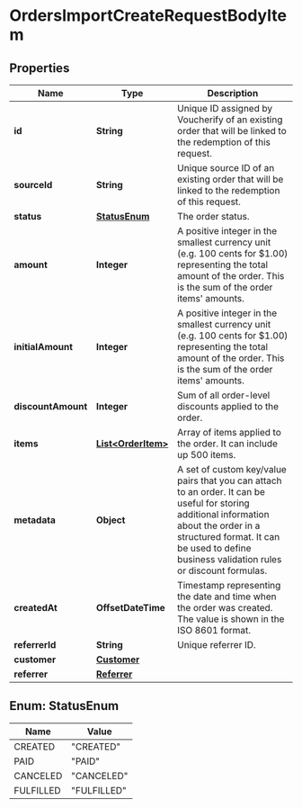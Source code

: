 

# OrdersImportCreateRequestBodyItem


## Properties

| Name | Type | Description |
|------------ | ------------- | ------------- |
|**id** | **String** | Unique ID assigned by Voucherify of an existing order that will be linked to the redemption of this request. |
|**sourceId** | **String** | Unique source ID of an existing order that will be linked to the redemption of this request. |
|**status** | [**StatusEnum**](#StatusEnum) | The order status. |
|**amount** | **Integer** | A positive integer in the smallest currency unit (e.g. 100 cents for $1.00) representing the total amount of the order. This is the sum of the order items&#39; amounts. |
|**initialAmount** | **Integer** | A positive integer in the smallest currency unit (e.g. 100 cents for $1.00) representing the total amount of the order. This is the sum of the order items&#39; amounts. |
|**discountAmount** | **Integer** | Sum of all order-level discounts applied to the order. |
|**items** | [**List&lt;OrderItem&gt;**](OrderItem.md) | Array of items applied to the order. It can include up 500 items. |
|**metadata** | **Object** | A set of custom key/value pairs that you can attach to an order. It can be useful for storing additional information about the order in a structured format. It can be used to define business validation rules or discount formulas. |
|**createdAt** | **OffsetDateTime** | Timestamp representing the date and time when the order was created. The value is shown in the ISO 8601 format. |
|**referrerId** | **String** | Unique referrer ID. |
|**customer** | [**Customer**](Customer.md) |  |
|**referrer** | [**Referrer**](Referrer.md) |  |



## Enum: StatusEnum

| Name | Value |
|---- | -----|
| CREATED | &quot;CREATED&quot; |
| PAID | &quot;PAID&quot; |
| CANCELED | &quot;CANCELED&quot; |
| FULFILLED | &quot;FULFILLED&quot; |




